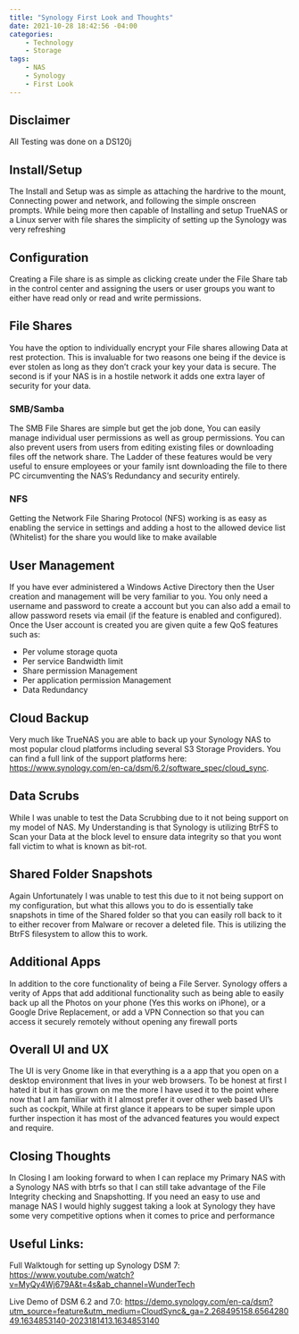 ```yaml
---
title: "Synology First Look and Thoughts"
date: 2021-10-28 18:42:56 -04:00
categories:
    - Technology
    - Storage
tags:
    - NAS
    - Synology
    - First Look
---
```


## Disclaimer
All Testing was done on a DS120j

## Install/Setup
The Install and Setup was as simple as attaching the hardrive to the mount, Connecting power and network, and following the simple onscreen prompts.
While being more then capable of Installing and setup TrueNAS or a Linux server with file shares the simplicity of setting up the Synology was very refreshing

## Configuration
Creating a File share is as simple as clicking create under the File Share tab in the control center and assigning the users or user groups you want to either have read only or read and write permissions.

## File Shares
You have the option to individually encrypt your File shares allowing Data at rest protection. This is invaluable for two reasons one being if the device is ever stolen as long as they don’t crack your key your data is secure. The second is if your NAS is in a hostile network it adds one extra layer of security for your data.

### SMB/Samba
The SMB File Shares are simple but get the job done, You can easily manage individual user permissions as well as group permissions. You can also prevent users from users from editing existing files or downloading files off the network share. The Ladder of these features would be very useful to ensure employees or your family isnt downloading the file to there PC circumventing the NAS’s Redundancy and security entirely.

### NFS
Getting the Network File Sharing Protocol (NFS) working is as easy as enabling the service in settings and adding a host to the allowed device list (Whitelist) for the share you would like to make available

## User Management
If you have ever administered a Windows Active Directory then the User creation and management will be very familiar to you. You only need a username and password to create a account but you can also add a email to allow password resets via email (if the feature is enabled and configured). Once the User account is created you are given quite a few QoS features such as:
* Per volume storage quota
* Per service Bandwidth limit
* Share permission Management
* Per application permission Management
* Data Redundancy

## Cloud Backup
Very much like TrueNAS you are able to back up your Synology NAS to most popular cloud platforms including several S3 Storage Providers. You can find a full link of the support platforms here: https://www.synology.com/en-ca/dsm/6.2/software_spec/cloud_sync.

## Data Scrubs
While I was unable to test the Data Scrubbing due to it not being support on my model of NAS. My Understanding is that Synology is utilizing BtrFS to Scan your Data at the block level to ensure data integrity so that you wont fall victim to what is known as bit-rot.

## Shared Folder Snapshots
Again Unfortunately I was unable to test this due to it not being support on my configuration, but what this allows you to do is essentially take snapshots in time of the Shared folder so that you can easily roll back to it to either recover from Malware or recover a deleted file. This is utilizing the BtrFS filesystem to allow this to work.

## Additional Apps
In addition to the core functionality of being a File Server. Synology offers a verity of Apps that add additional functionality such as being able to easily back up all the Photos on your phone (Yes this works on iPhone), or a Google Drive Replacement, or add a VPN Connection so that you can access it securely remotely without opening any firewall ports

## Overall UI and UX
The UI is very Gnome like in that everything is a a app that you open on a desktop environment that lives in your web browsers. To be honest at first I hated it but it has grown on me the more I have used it to the point where now that I am familiar with it I almost prefer it over other web based UI’s such as cockpit, While at first glance it appears to be super simple upon further inspection it has most of the advanced features you would expect and require.

## Closing Thoughts
In Closing I am looking forward to when I can replace my Primary NAS with a Synology NAS with btrfs so that I can still take advantage of the File Integrity checking and Snapshotting. If you need an easy to use and manage NAS I would highly suggest taking a look at Synology they have some very competitive options when it comes to price and performance

## Useful Links:
Full Walktough for setting up Synology DSM 7: https://www.youtube.com/watch?v=MyQy4Wj679A&t=4s&ab_channel=WunderTech

Live Demo of DSM 6.2 and 7.0:
https://demo.synology.com/en-ca/dsm?utm_source=feature&utm_medium=CloudSync&_ga=2.268495158.656428049.1634853140-2023181413.1634853140